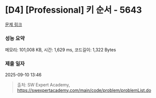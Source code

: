 # [D4] [Professional] 키 순서 - 5643 

[문제 링크](https://swexpertacademy.com/main/code/problem/problemDetail.do?contestProbId=AWXQsLWKd5cDFAUo) 

### 성능 요약

메모리: 101,008 KB, 시간: 1,629 ms, 코드길이: 1,322 Bytes

### 제출 일자

2025-09-10 13:46



> 출처: SW Expert Academy, https://swexpertacademy.com/main/code/problem/problemList.do